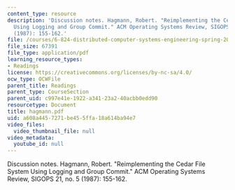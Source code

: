 ```yaml
---
content_type: resource
description: 'Discussion notes. Hagmann, Robert. "Reimplementing the Cedar File System
  Using Logging and Group Commit." ACM Operating Systems Review, SIGOPS 21, no. 5
  (1987): 155-162.'
file: /courses/6-824-distributed-computer-systems-engineering-spring-2006/a608a4457271be455ffa18a614ba94e7_hagmann.pdf
file_size: 67391
file_type: application/pdf
learning_resource_types:
- Readings
license: https://creativecommons.org/licenses/by-nc-sa/4.0/
ocw_type: OCWFile
parent_title: Readings
parent_type: CourseSection
parent_uid: c997e41e-1922-a341-23a2-40acbb0edd90
resourcetype: Document
title: hagmann.pdf
uid: a608a445-7271-be45-5ffa-18a614ba94e7
video_files:
  video_thumbnail_file: null
video_metadata:
  youtube_id: null
---
```

Discussion notes. Hagmann, Robert. "Reimplementing the Cedar File System Using Logging and Group Commit." ACM Operating Systems Review, SIGOPS 21, no. 5 (1987): 155-162.